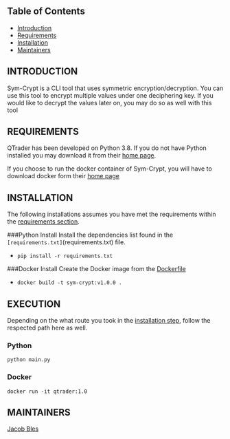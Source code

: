 Table of Contents
---------------------

* [Introduction](#introduction)
* [Requirements](#requirements)
* [Installation](#installation)
* [Maintainers](#maintainers)

INTRODUCTION
------------
Sym-Crypt is a CLI tool that uses symmetric encryption/decryption. You can use this
tool to encrypt multiple values under one deciphering key. If you would like to decrypt
the values later on, you may do so as well with this tool

REQUIREMENTS
------------
QTrader has been developed on Python 3.8. If you do not have Python installed
you may download it from their [home page](https://www.python.org/downloads/).

If you choose to run the docker container of Sym-Crypt, you will have to download
docker form their [home page](https://www.docker.com/products/docker-desktop)

INSTALLATION
------------
The following installations assumes you have met the requirements within
the [requirements section](#requirements).

###Python Install
Install the dependencies list found in the `[requirements.txt]`(requirements.txt) file.
* `pip install -r requirements.txt`

###Docker Install
Create the Docker image from the [Dockerfile](Dockerfile)
* `docker build -t sym-crypt:v1.0.0 .`

EXECUTION
---------
Depending on the what route you took in the [installation step](#INSTALLATION), follow the respected path here as well.

### Python
`python main.py`

### Docker
`docker run -it qtrader:1.0`

MAINTAINERS
-----------
[Jacob Bles](https://github.com/JakePember)